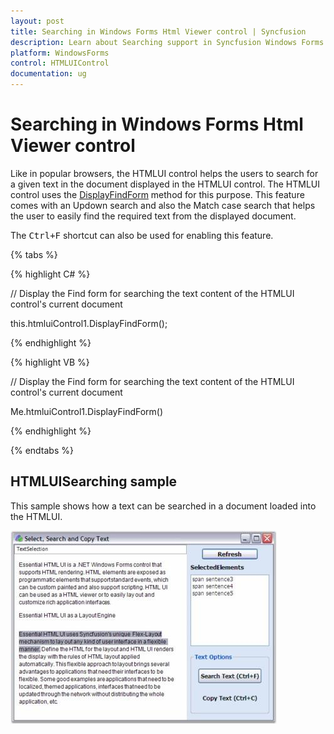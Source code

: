 ```yaml
---
layout: post
title: Searching in Windows Forms Html Viewer control | Syncfusion
description: Learn about Searching support in Syncfusion Windows Forms Html Viewer (HTMLUI) control and more details.
platform: WindowsForms
control: HTMLUIControl
documentation: ug
---
```


#  Searching in Windows Forms Html Viewer control

Like in popular browsers, the HTMLUI control helps the users to search for a given text in the document displayed in the HTMLUI control. The HTMLUI control uses the [DisplayFindForm](https://help.syncfusion.com/cr/windowsforms/Syncfusion.Windows.Forms.HTMLUI.HTMLUIControl.html#Syncfusion_Windows_Forms_HTMLUI_HTMLUIControl_DisplayFindForm) method for this purpose. This feature comes with an Updown search and also the Match case search that helps the user to easily find the required text from the displayed document.

The <kbd>Ctrl+F</kbd> shortcut can also be used for enabling this feature.

{% tabs %}

{% highlight C# %}



// Display the Find form for searching the text content of the HTMLUI control's current document

this.htmluiControl1.DisplayFindForm();

{% endhighlight %}

{% highlight VB %}



// Display the Find form for searching the text content of the HTMLUI control's current document

Me.htmluiControl1.DisplayFindForm()

{% endhighlight %}

{% endtabs %}

## HTMLUISearching sample

This sample shows how a text can be searched in a document loaded into the HTMLUI.



![HTML Searching option](Searching_images/Searching_img1.jpeg)



